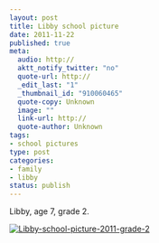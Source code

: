 ```yaml
--- 
layout: post
title: Libby school picture
date: 2011-11-22
published: true
meta: 
  audio: http://
  aktt_notify_twitter: "no"
  quote-url: http://
  _edit_last: "1"
  _thumbnail_id: "910060465"
  quote-copy: Unknown
  image: ""
  link-url: http://
  quote-author: Unknown
tags: 
- school pictures
type: post
categories: 
- family
- libby
status: publish
---
```

Libby, age 7, grade 2.

[![](http://media.eick.us/2011/11/Libby-school-picture-2011-grade-2-400x500.jpg "Libby-school-picture-2011-grade-2")](http://media.eick.us/2011/11/Libby-school-picture-2011-grade-2.jpg)
